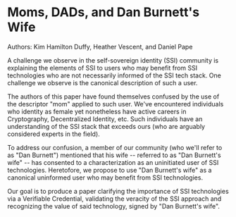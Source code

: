 # Moms, DADs, and Dan Burnett's Wife

Authors: Kim Hamilton Duffy, Heather Vescent, and Daniel Pape

A challenge we observe in the self-sovereign identity (SSI) community is explaining the elements of SSI to users who may benefit from SSI technologies who are not necessarily informed of the SSI tech stack. One challenge we observe is the canonical description of such a user.

The authors of this paper have found themselves confused by the use of the descriptor "mom" applied to such user. We've encountered individuals who identity as female yet nonetheless have active careers in Cryptography, Decentralized Identity, etc. Such individuals have an understanding of the SSI stack that exceeds ours (who are arguably considered experts in the field).

To address our confusion, a member of our community (who we'll refer to as "Dan Burnett") mentioned that his wife -- referred to as "Dan Burnett's wife" -- has consented to a characterization as an uninitiated user of SSI technologies. Heretofore, we propose to use "Dan Burnett's wife" as a canonical uninformed user who may benefit from SSI technologies.

Our goal is to produce a paper clarifying the importance of SSI technologies via a Verifiable Credential, validating the veracity of the SSI approach and recognizing the value of said technology, signed by "Dan Burnett's wife".
